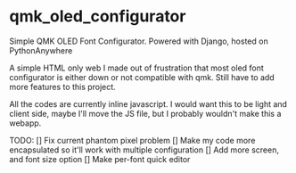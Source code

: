 # qmk_oled_configurator
Simple QMK OLED Font Configurator. Powered with Django, hosted on PythonAnywhere

A simple HTML only web I made out of frustration that most oled font configurator is either down or not compatible with qmk. Still have to add more features to this project.

All the codes are currently inline javascript. I would want this to be light and client side, maybe I'll move the JS file, but I probably wouldn't make this a webapp.

TODO:
[] Fix current phantom pixel problem
[] Make my code more encapsulated so it'll work with multiple configuration
[] Add more screen, and font size option
[] Make per-font quick editor
